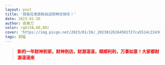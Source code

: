 ```yaml
---
layout: post
title: '祝各位老痰粉丝迎财神日快乐！'
date: 2023-01-26
author: 痰黄刀
color: rgb(58,68,88)
cover: 'https://img.picgo.net/2023/01/26/_20230126164501f27ca5514c224361.jpeg'
tags: 祝福
---
```


> <strong style="color:red">新的一年财神到家，财神到店，财源滚滚，顺顺利利，万事如意！大家都财源滚滚来</strong>



